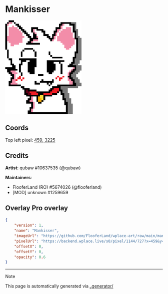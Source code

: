 # Mankisser

<img src="././mankisser.png" height="300px" style="image-rendering: pixelated;" />

## Coords

Top left pixel: [459, 3225](https://wplace.live/?lat=46.167597376524945&lng=21.174521153027314&zoom=15.735728330724765)

## Credits

**Artist**: qubaw #10637535 (@qubaw)

**Maintainers**: 
- FlooferLand (RO) #5674026 (@flooferland)
- [MOD] unknown #1259659

## Overlay Pro overlay

```json
{
    "version": 1,
    "name": "Mankisser",
    "imageUrl": "https://github.com/FlooferLand/wplace-art/raw/main/mankisser/mankisser.png",
    "pixelUrl": "https://backend.wplace.live/s0/pixel/1144/727?x=459&y=225",
    "offsetX": 0,
    "offsetY": 0,
    "opacity": 0.6
}
```

---

> [!NOTE]
> This page is automatically generated via [_generator/](../_generator)